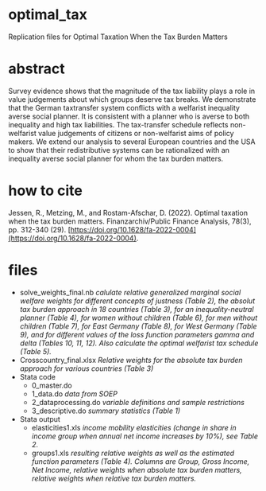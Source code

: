 # optimal_tax
Replication files for Optimal Taxation When the Tax Burden Matters

# abstract
Survey evidence shows that the magnitude of the tax liability plays a role in value judgements about which groups deserve tax breaks. We demonstrate that the German taxtransfer system conflicts with a welfarist inequality averse social planner. It is consistent with a planner who is averse to both inequality and high tax liabilities. The tax-transfer schedule reflects non-welfarist value judgements of citizens or non-welfarist aims of policy makers. We extend our analysis to several European countries and the USA to show that their redistributive systems can be rationalized with an inequality averse social planner for whom the tax burden matters.

# how to cite
Jessen, R., Metzing, M., and Rostam-Afschar, D. (2022). Optimal taxation when the tax burden matters. Finanzarchiv/Public Finance Analysis, 78(3), pp. 312-340 (29). [https://doi.org/10.1628/fa-2022-0004](https://doi.org/10.1628/fa-2022-0004).

# files
- solve_weights_final.nb _calulate relative generalized marginal social welfare weights for different concepts of justness (Table 2), the absolut tax burden approach in 18 countries (Table 3), for an inequality-neutral planner (Table 4), for women without children (Table 6), for men without children (Table 7), for East Germany (Table 8), for West Germany (Table 9), and for different values of the loss function parameters gamma and delta (Tables 10, 11, 12). Also calculate the optimal welfarist tax schedule (Table 5)._
- Crosscountry_final.xlsx _Relative weights for the absolute tax burden approach for various countries (Table 3)_
- Stata code
  - 0_master.do
  - 1_data.do _data from SOEP_
  - 2_dataprocessing.do _variable definitions and sample restrictions_
  - 3_descriptive.do _summary statistics (Table 1)_
- Stata output
  - elasticities1.xls _income mobility elasticities (change in share in income group when annual net income increases by 10%), see Table 2._ 
  - groups1.xls _resulting relative weights as well as the estimated function parameters (Table 4). Columns are Group, Gross Income, Net Income, relative weights when absolute tax burden matters, relative weights when relative tax burden matters._
